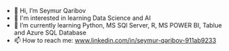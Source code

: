 - 👋 Hi, I’m Seymur Qaribov
- 👀 I'm interested in learning Data Science and AI
- 🌱 I’m currently learning Python, MS SQl Server, R, MS POWER BI, Tablue and Azure SQL Database
- 📫 How to reach me: www.linkedin.com/in/seymur-qəribov-911ab9233

<!---
SeymurQaribov/SeymurQaribov is a ✨ special ✨ repository because its `README.md` (this file) appears on your GitHub profile.
You can click the Preview link to take a look at your changes.
--->

